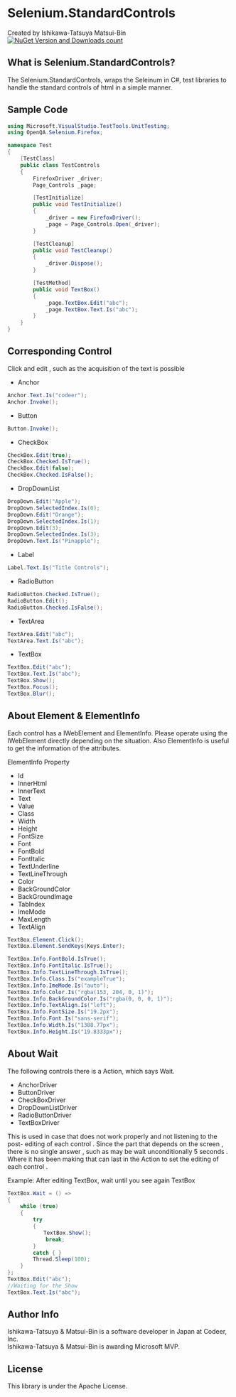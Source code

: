 Selenium.StandardControls
===
Created by Ishikawa-Tatsuya Matsui-Bin  
[![NuGet Version and Downloads count](https://buildstats.info/nuget/Selenium.StandardControls)](https://www.nuget.org/packages/Selenium.StandardControls/)

What is Selenium.StandardControls?
---
The Selenium.StandardControls, wraps the Seleinum in C#, test libraries to handle the standard controls of html in a simple manner.

Sample Code
---
```cs  
using Microsoft.VisualStudio.TestTools.UnitTesting;
using OpenQA.Selenium.Firefox;

namespace Test
{
    [TestClass]
    public class TestControls
    {
        FirefoxDriver _driver;
        Page_Controls _page;

        [TestInitialize]
        public void TestInitialize()
        {
            _driver = new FirefoxDriver();
            _page = Page_Controls.Open(_driver);
        }

        [TestCleanup]
        public void TestCleanup()
        {
            _driver.Dispose();
        }

        [TestMethod]
        public void TextBox()
        {
            _page.TextBox.Edit("abc");
            _page.TextBox.Text.Is("abc");
        }
    }
}
```
Corresponding Control
---
Click and edit , such as the acquisition of the text is possible
- Anchor
```cs 
Anchor.Text.Is("codeer");
Anchor.Invoke();
```
- Button
```cs 
Button.Invoke();
```
- CheckBox
```cs 
CheckBox.Edit(true);
CheckBox.Checked.IsTrue();
CheckBox.Edit(false);
CheckBox.Checked.IsFalse();
```
- DropDownList
```cs 
DropDown.Edit("Apple");
DropDown.SelectedIndex.Is(0);
DropDown.Edit("Orange");
DropDown.SelectedIndex.Is(1);
DropDown.Edit(3);
DropDown.SelectedIndex.Is(3);
DropDown.Text.Is("Pinapple");
```
- Label
```cs 
Label.Text.Is("Title Controls");
```
- RadioButton
```cs 
RadioButton.Checked.IsTrue();
RadioButton.Edit();
RadioButton.Checked.IsFalse();
```
- TextArea
```cs 
TextArea.Edit("abc");
TextArea.Text.Is("abc");
```
- TextBox
```cs 
TextBox.Edit("abc");
TextBox.Text.Is("abc");
TextBox.Show();
TextBox.Focus();
TextBox.Blur();
```

About Element & ElementInfo
---
Each control has a IWebElement and ElementInfo. Please operate using the IWebElement directly depending on the situation. Also ElementInfo is useful to get the information of the attributes.

ElementInfo Property
 - Id
 - InnerHtml
 - InnerText
 - Text
 - Value
 - Class
 - Width
 - Height
 - FontSize
 - Font
 - FontBold
 - FontItalic
 - TextUnderline
 - TextLineThrough
 - Color
 - BackGroundColor
 - BackGroundImage
 - TabIndex
 - ImeMode
 - MaxLength
 - TextAlign
 
```cs 
TextBox.Element.Click();
TextBox.Element.SendKeys(Keys.Enter);

TextBox.Info.FontBold.IsTrue();
TextBox.Info.FontItalic.IsTrue();
TextBox.Info.TextLineThrough.IsTrue();
TextBox.Info.Class.Is("exampleTrue");
TextBox.Info.ImeMode.Is("auto");
TextBox.Info.Color.Is("rgba(153, 204, 0, 1)");
TextBox.Info.BackGroundColor.Is("rgba(0, 0, 0, 1)");
TextBox.Info.TextAlign.Is("left");
TextBox.Info.FontSize.Is("19.2px");
TextBox.Info.Font.Is("sans-serif");
TextBox.Info.Width.Is("1388.77px");
TextBox.Info.Height.Is("19.8333px");
```

About Wait
---
The following controls there is a Action, which says Wait.
- AnchorDriver
- ButtonDriver
- CheckBoxDriver
- DropDownListDriver
- RadioButtonDriver
- TextBoxDriver

This is used in case that does not work properly and not listening to the post- editing of each control . Since the part that depends on the screen , there is no single answer , such as may be wait unconditionally 5 seconds . Where it has been making that can last in the Action to set the editing of each control .

Example: After editing TextBox, wait until you see again TextBox
```cs 
TextBox.Wait = () =>
{
    while (true)
    {
        try
        {
        　　TextBox.Show();
            break;
        }
        catch { }
        Thread.Sleep(100);
    }
};
TextBox.Edit("abc");
//Waiting for the Show
TextBox.Text.Is("abc");
```

Author Info
---
Ishikawa-Tatsuya & Matsui-Bin is a software developer in Japan at Codeer, Inc.  
Ishikawa-Tatsuya & Matsui-Bin is awarding Microsoft MVP.

License
---
This library is under the Apache License.
